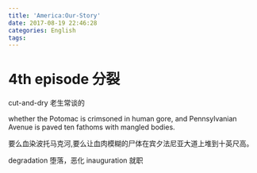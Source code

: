 ```yaml
---
title: 'America:Our-Story'
date: 2017-08-19 22:46:28
categories: English
tags:
---
```


# 4th episode 分裂
cut-and-dry 老生常谈的

whether the Potomac is crimsoned in human gore, and Pennsylvanian Avenue is paved ten fathoms with mangled bodies.

要么血染波托马克河,要么让血肉模糊的尸体在宾夕法尼亚大道上堆到十英尺高。

degradation 堕落，恶化
inauguration 就职
